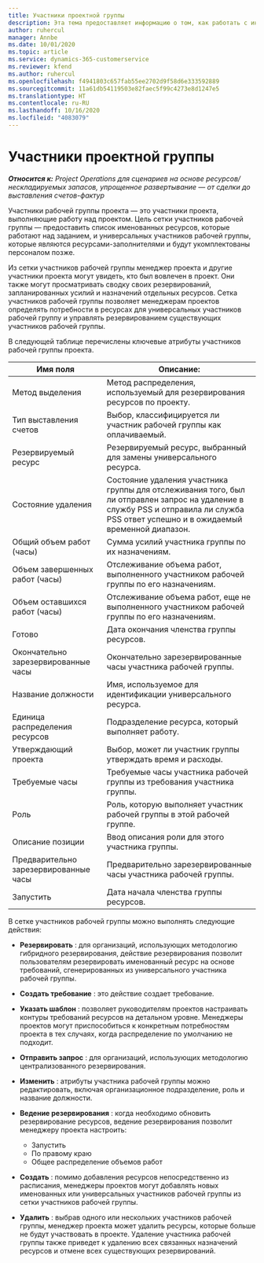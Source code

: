 ```yaml
---
title: Участники проектной группы
description: Эта тема предоставляет информацию о том, как работать с информацией об участниках рабочей группы проекта, атрибутами и расписанием.
author: ruhercul
manager: Annbe
ms.date: 10/01/2020
ms.topic: article
ms.service: dynamics-365-customerservice
ms.reviewer: kfend
ms.author: ruhercul
ms.openlocfilehash: f4941803c657fab55ee2702d9f58d6e333592889
ms.sourcegitcommit: 11a61db54119503e82faec5f99c4273e8d1247e5
ms.translationtype: HT
ms.contentlocale: ru-RU
ms.lasthandoff: 10/16/2020
ms.locfileid: "4083079"
---
```

# <a name="project-team-members"></a>Участники проектной группы

_**Относится к:** Project Operations для сценариев на основе ресурсов/нескладируемых запасов, упрощенное развертывание — от сделки до выставления счетов-фактур_

Участники рабочей группы проекта — это участники проекта, выполняющие работу над проектом. Цель сетки участников рабочей группы — предоставить список именованных ресурсов, которые работают над заданием, и универсальных участников рабочей группы, которые являются ресурсами-заполнителями и будут укомплектованы персоналом позже.

Из сетки участников рабочей группы менеджер проекта и другие участники проекта могут увидеть, кто был вовлечен в проект. Они также могут просматривать сводку своих резервирований, запланированных усилий и назначений отдельных ресурсов. Сетка участников рабочей группы позволяет менеджерам проектов определять потребности в ресурсах для универсальных участников рабочей группу и управлять резервированием существующих участников рабочей группы.

В следующей таблице перечислены ключевые атрибуты участников рабочей группы проекта.

| Имя поля          | Описание:                                                                                                                                                                  |
|--------------------------|-----------------------------------------------------------------------------------------------------------------------------------------------------------------------------------|
| Метод выделения        | Метод распределения, используемый для резервирования ресурсов по проекту.                                                                         |
| Тип выставления счетов             | Выбор, классифицируется ли участник рабочей группы как оплачиваемый.                                                                                                                                       |
| Резервируемый ресурс        | Резервируемый ресурс, выбранный для замены универсального ресурса.                                                                                                                   |
| Состояние удаления            | Состояние удаления участника группы для отслеживания того, был ли отправлен запрос на удаление в службу PSS и отправила ли служба PSS ответ успешно и в ожидаемый временной диапазон. |
| Общий объем работ (часы)     | Сумма усилий участника группы по их назначениям.                                                                                                                         |
| Объем завершенных работ (часы) | Отслеживание объема работ, выполненного участником рабочей группы по его назначениям.                                                                                           |
| Объем оставшихся работ (часы) | Отслеживание объема работ, еще не выполненного участником рабочей группы по его назначениям.                                                                                    |
| Готово                   | Дата окончания членства группы ресурсов.                                                                                                                                            |
| Окончательно зарезервированные часы        | Окончательно зарезервированные часы участника рабочей группы.                                                                                                                                                                |
| Название должности            | Имя, используемое для идентификации универсального ресурса.                                                                                                                                   |
| Единица распределения ресурсов          | Подразделение ресурса, который выполняет работу.                                                                                                                      |
| Утверждающий проекта         | Выбор, может ли участник группы утверждать время и расходы.                                                                                                                     |
| Требуемые часы           | Требуемые часы участника рабочей группы из требования участника группы.                                                                                                                       |
| Роль                     | Роль, которую выполняет участник рабочей группы в этой рабочей группе.                                                                                                                                |
| Описание позиции     | Ввод описания роли для этого участника группы.                                                                                                                             |
| Предварительно зарезервированные часы        | Предварительно зарезервированные часы участника рабочей группы.                                                                                                                                                                 |
| Запустить                    | Дата начала членства группы ресурсов.                                                                                                                                          |

В сетке участников рабочей группы можно выполнять следующие действия:

- **Резервировать** : для организаций, использующих методологию гибридного резервирования, действие резервирования позволит пользователям резервировать именованный ресурс на основе требований, сгенерированных из универсального участника рабочей группы.
- **Создать требование** : это действие создает требование.
- **Указать шаблон** : позволяет руководителям проектов настраивать контуры требований ресурсов на детальном уровне. Менеджеры проектов могут приспособиться к конкретным потребностям проекта в тех случаях, когда распределение по умолчанию не подходит.
- **Отправить запрос** : для организаций, использующих методологию централизованного резервирования.
- **Изменить** : атрибуты участника рабочей группы можно редактировать, включая организационное подразделение, роль и название должности.
- **Ведение резервирования** : когда необходимо обновить резервирование ресурсов, ведение резервирования позволит менеджеру проекта настроить:

    - Запустить
    - По правому краю
    - Общее распределение объемов работ

- **Создать** : помимо добавления ресурсов непосредственно из расписания, менеджеры проектов могут добавлять новых именованных или универсальных участников рабочей группы из сетки участников рабочей группы.
- **Удалить** : выбрав одного или нескольких участников рабочей группы, менеджер проекта может удалить ресурсы, которые больше не будут участвовать в проекте. Удаление участника рабочей группы также приведет к удалению всех связанных назначений ресурсов и отмене всех существующих резервирований.
